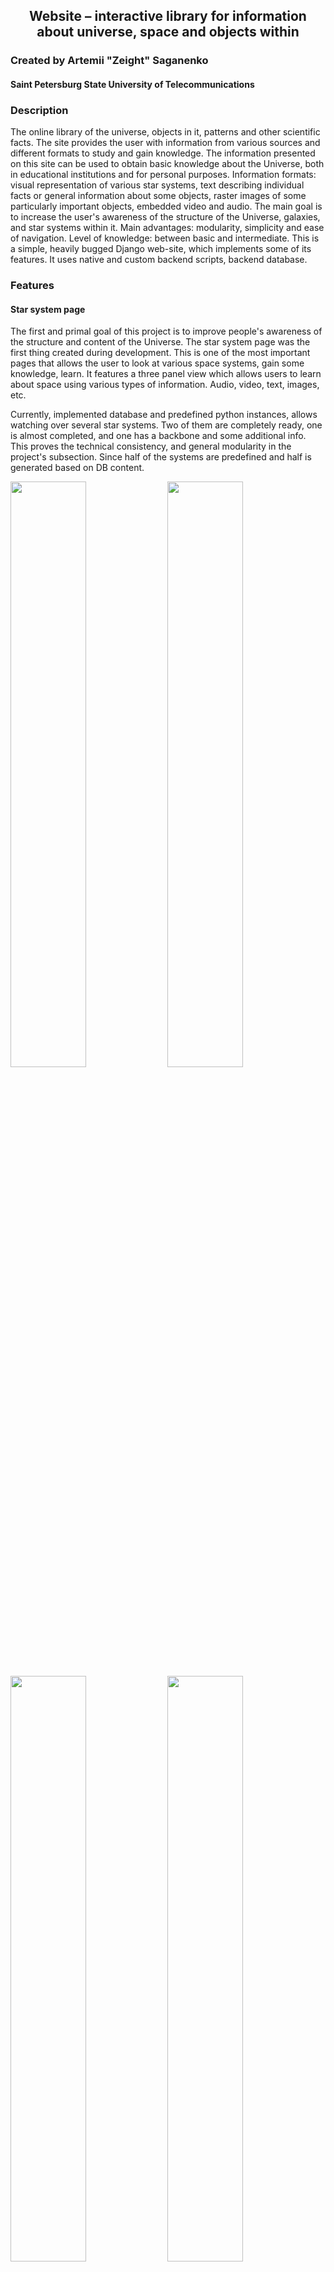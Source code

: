 ## <p align="center"> Website – interactive library for information about universe, space and objects within</p>

### Created by Artemii "Zeight" Saganenko

#### Saint Petersburg State University of Telecommunications

### Description

The online library of the universe, objects in it, patterns and other scientific facts. The site provides the user with information from various sources and different formats to study and gain knowledge. The information presented on this site can be used to obtain basic knowledge about the Universe, both in educational institutions and for personal purposes. Information formats: visual representation of various star systems, text describing individual facts or general information about some objects, raster images of some particularly important objects, embedded video and audio. The main goal is to increase the user's awareness of the structure of the Universe, galaxies, and star systems within it. Main advantages: modularity, simplicity and ease of navigation. Level of knowledge: between basic and intermediate. This is a simple, heavily bugged Django web-site, which implements some of its features. It uses native and custom backend scripts, backend database.

### Features

#### Star system page

The first and primal goal of this project is to improve people's awareness of the structure and content of the Universe. The star system page was the first thing created during development. This is one of the most important pages that allows the user to look at various space systems, gain some knowledge, learn. It features a three panel view which allows users to learn about space using various types of information. Audio, video, text, images, etc.

Currently, implemented database and predefined python instances, allows watching over several star systems. Two of them are completely ready, one is almost completed, and one has a backbone and some additional info. This proves the technical consistency, and general modularity in the project's subsection. Since half of the systems are predefined and half is generated based on DB content.

<img src="https://github.com/zeightOFFICIAL/website-universe-library/assets/50341618/5d14701d-192e-42d5-94dc-5cadad559673" width="49%"></img>
<img src="https://github.com/zeightOFFICIAL/website-universe-library/assets/50341618/7fade4e1-cbe9-482c-b7e3-b5958e73831f" width="49%"></img>
<img src="https://github.com/zeightOFFICIAL/website-universe-library/assets/50341618/5fae56a0-ac07-47b9-8413-d93d8a59498a" width="49%"></img>
<img src="https://github.com/zeightOFFICIAL/website-universe-library/assets/50341618/7e403369-f652-429f-a492-0ad959d77afa" width="49%"></img>

The page is divided into three parts from left to right: the navigation bar, the information bar, and the visual system layout. Each panel provides a convenient way to explore and learn. Three of them combined creates a user-friendly, convenient experience with simple navigation and laconic interface. Which in the end makes it enjoyable and easy to learn about space. The leftmost panel is the navigation panel, which contains three buttons, from top to bottom: open object side panel, open star side panel, return to universe page. The middle panel is information panel, it displays the details about various objects within special frames, using different information types. The rightmost panel, is the visual representation panel, which shows a visual imitation of the system's top-down view.

The objects' sidebar lists the most prominent objects (the ones detailed in DB or predefined instance) in the stellar system. Each name is clickable and will eventually display information about the selected item in the center and right panels. Additionally, when you hover over an object, it will be highlighted in the system layout panel. It utilizes simple JS scripts and forced styles to open/close, hover-highlight, click/show. The star sidebar lists all available star systems (the ones that are listed in DB or is an instance), it allows jumping to other's star system pages. It uses HTML's anchor, href, JS's scripts for hovering animation. Both utilizes server side script that gets information from DB, or instances.

The information panel, is the prime section which displays sets of different frames that hold various facts, texts and so on. The modular way of interpreting information from DB or instances have been implemented, the transformation cycle will be displayed further. Simply speaking, it allows representing different types of information in a specially designed way. Each frame, the container of information is script-generated, depending on columns (in case of DB) or fields (in case of predefined instance), values. So frame is generated and embedded into the HTML with a help of server side scripts. It can store images, texts, titles, sliders, audio, video, tables, based in the way author was intended to display this particular part. HTML, JS scripts and Python scripts are responsible for proper representation. 

The visual representation panel allows users to observe the stellar system from a top-down view. Scaling was not implemented, but timing is partially. Roughly, one day of real time was narrowed down to one second. So 365 days equals 365 seconds. This mostly does not concern moons and other objects with orbiting time less than day. The entire visual representation with animation is generated with a help of server side script which parses for objects, orbit and spin that are described in DB's columns or instance's fields.

<td height="220px"><img src="https://github.com/zeightOFFICIAL/website-universe-library/assets/50341618/3ec8fd11-ef0f-478b-b43d-cf97c37788f4" height="210px"></img>
<td height="220px"><img src="https://github.com/zeightOFFICIAL/website-universe-library/assets/50341618/3f732b81-385a-49e4-8a63-34e780951896" height="210px"></img>
<td height="220px"><img src="https://github.com/zeightOFFICIAL/website-universe-library/assets/50341618/919e996b-61b6-492c-ade3-3ce2f8d8cc04" height="210px"></img>

<table>
<tr>
    <td height="206px"><img src="https://github.com/zeightOFFICIAL/website-universe-library/assets/50341618/f8a6563f-add9-4b67-b1bc-4d80f1a3627b"></img></td>
    <td height="206px"><img src="https://github.com/zeightOFFICIAL/website-universe-library/assets/50341618/ad31080d-8b1c-47a1-9eaa-87aeeddd2257"></img></td>
    <td height="206px"><img src="https://github.com/zeightOFFICIAL/website-universe-library/assets/50341618/e3e00fd2-e91c-4ded-9cd7-14509a8a43b4"></img></td>
    <td height="206px"><img src="https://github.com/zeightOFFICIAL/website-universe-library/assets/50341618/c74ad5b5-5a88-49d9-a23c-af6e4cb33a12"></img></td>
</tr>
</table>

<table>
<tr>
    <td height="189px"><img src="https://github.com/zeightOFFICIAL/website-universe-library/assets/50341618/01134aa0-f82e-41b4-84a6-9ec17804aba5"></img></td>
    <td height="189px"><img src="https://github.com/zeightOFFICIAL/website-universe-library/assets/50341618/7c543244-da08-437b-bb6d-495d4d5be9ce"></img></td>
</tr>
</table>

<table>
<tr>
    <td height="94px"><img src="https://github.com/zeightOFFICIAL/website-universe-library/assets/50341618/0ccb7099-da80-4dc1-81a9-b6931ea722ca"></img></td>
    <td height="94px"><img src="https://github.com/zeightOFFICIAL/website-universe-library/assets/50341618/fd0078cf-efd7-4d03-b506-9599e623ff6c"></img></td>
    <td height="94px"><img src="https://github.com/zeightOFFICIAL/website-universe-library/assets/50341618/1a63907e-22da-4e66-b3c1-1ac1accc5a5c"></img></td>
    <td height="94px"><img src="https://github.com/zeightOFFICIAL/website-universe-library/assets/50341618/003afaf7-c524-4fba-aa4b-fac9f6c95b5d"></img></td>
    <td height="94px"><img src="https://github.com/zeightOFFICIAL/website-universe-library/assets/50341618/63d8282a-10db-40a7-a25b-be230d5e611d"></img></td>
</tr>
</table>

<table>
<tr>
    <td height="390px"><img src="https://github.com/zeightOFFICIAL/website-universe-library/assets/50341618/2d40a8bc-1847-444c-a20e-5c2df9f12e5b"></img></td>
    <td height="390px"><img src="https://github.com/zeightOFFICIAL/website-universe-library/assets/50341618/160789b9-2fce-4f31-aec0-d2741a1cfd1a"></img></td>
    <td></td>
</tr>
</table>

Descending order

* HTML5
* CSS3
* JavaScript
* Python3
* Django
* SQLite
* GitHub

### Technologies

* Visual Studio Code (https://code.visualstudio.com/)
* SQLiteStudio (https://sqlitestudio.pl/)
* DBeaver (https://dbeaver.io/)
* Draw.io (https://app.diagrams.net/)
* Mozilla (https://www.mozilla.org/)

### Launch conditions
Follow standard procedures. Don't forget to add .env, which must contain SECRET_KEY, to makemigrations/migrate, to manage your own DB (template is provided). Please note that this website does not contain any configurations and/or content for deployment. Use your own techniques for efficient deployment.

### Packages list

* Django
* Django-compressor
* Django-libsass

### Development notes

#### System types UML

<img src="https://github.com/zeightOFFICIAL/website-universe-library/assets/50341618/81c3904b-4e25-4856-a63d-9668cf89aa1c" width="100%"></img>

#### Systems ERD

<img src="https://github.com/zeightOFFICIAL/website-universe-library/assets/50341618/45db7b66-fe53-476a-a432-f241632dbf30" width="100%"></img>

### System transform diagram

<img src="https://github.com/zeightOFFICIAL/website-universe-library/assets/50341618/a64d5406-755d-49b1-bb0d-a23b50541ac2" width="100%"></img>

#### Calculus ERD

#### Articles ERD

#### Deployment notes
No deployment is configured or implemented. Use your own techniques for efficient deployment.

#### Deploy stack
No deployment is configured or implemented. Use the technologies of your choice for deployment. Please note that Django works with WSGI/ASGI, which must be implemented on the web server.

### Copyrights

1. Program license: MIT License, conditions listed in LICENSE (https://github.com/zeightOFFICIAL/website-universe-library/blob/master/LICENSE)
2. Font <i>Ostrovsky</i> belongs to its rightful owner. Sasha Pavljenko. (Distribution: https://fonts-online.ru/fonts/ostrovsky)
3. Font <i>Earthorbiter</i> belongs to its rightful owner. Iconian Fonts and Daniel Zadorozny. (Original source: http://www.iconian.com and it's distribution mirror: https://fonts-online.ru/fonts/earth-orbiter)
4. Font <i>Vanadine</i> belongs to its rightful owner. Axel Lymphos. (Original source: https://www.dafont.com/vanadine.font and mirror: https://fonts-online.ru/fonts/vanadine)
5. Font <i>Alienleague</i> belongs to its rightful owner. Iconian Fonts and Daniel Zadorozny. (Original source: http://www.iconian.com and mirror: https://fonts-online.ru/fonts/alien-league)
6. CodePen <i>Solar System Pure CSS by Shaahin Hosseini</i> (dist at: https://codepen.io/Falcon9901/pen/pbpzdG) used as inspiration and concept
7. CodePen <i>Solar System Animation by Vivian Zhang</i> (dist at: https://codepen.io/taiwei426/pen/azObRN) used as inspiration and concept
8. Library <i>SwiperJS</i> belongs to it's contributors, and distributed under MIT License (https://github.com/nolimits4web/swiper, https://swiperjs.com/)
9. Part of images used are distributed separetely, and either NASA's national heritage, open source, or, if any, are distributed under non-commercial base. If images are served by another websites, they belong to the rightful owners of the sites' content. In any case, contributor of this repo is not in position of ownerships for any of represented images. Please inform me via any means possible if displayed (stored, ref'ed, linked) image violates your rights.
